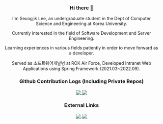 <div align=center>

### Hi there 👋

I'm Seungjik Lee, an undergraduate student in the Dept of Computer Science and Engineering at Korea University.

Currently interested in the field of Software Development and Server Engineering.
  
Learning experiences in various fields patiently in order to move forward as a developer.
  
Served as 소프트웨어개발병 at ROK Air Force, Developed Intranet Web Applications using Spring Framework (2021.03~2022.09).

### Github Contribution Logs (Including Private Repos)
  
<a href="https://github.com/anuraghazra/github-readme-stats">
  <img align="center" src="https://github-readme-stats-lsjbh45.vercel.app/api?username=lsjbh45&show_icons=true&theme=transparent&count_private=true&include_all_commits=true" />
</a>
<a href="https://github.com/anuraghazra/convoychat">
  <img align="center" src="https://github-readme-stats-lsjbh45.vercel.app/api/top-langs/?username=lsjbh45&layout=compact&langs_count=10&role=OWNER,COLLABORATOR" />
</a>
  
### External Links

<a href="mailto:lsjbh45@gmail.com">
  <img align="center" src="https://img.shields.io/badge/Email-EA4335.svg?style=for-the-badge&logo=gmail&logoColor=white&link=mailto:lsjbh45@gmail.com" />
</a>
<a href="https://velog.io/@lsjbh45">
  <img align="center" src="https://img.shields.io/badge/Blog-20C997.svg?style=for-the-badge&logo=velog&logoColor=white&link=https://velog.io/@lsjbh45" />
</a>

</div>

